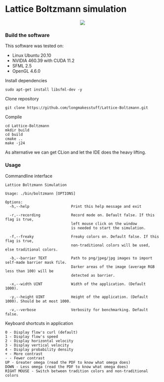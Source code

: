 # Lattice Boltzmann simulation

<div style="text-align:center"><img src="data/1.gif"/></div>

### Build the software

This software was tested on:
- Linux Ubuntu 20.10
- NVIDIA 460.39 with CUDA 11.2
- SFML 2.5
- OpenGL 4.6.0

Install dependencies 

```
sudo apt-get install libsfml-dev -y
```

Clone repository

```
git clone https://github.com/longmakesstuff/Lattice-Boltzmann.git
```

Compile

```
cd Lattice-Boltzmann
mkdir build
cd build
cmake ..
make -j24
```

As alternative we can get CLion and let the IDE does the heavy lifting.

### Usage

Commandline interface

```
Lattice Boltzmann Simulation

Usage: ./bin/boltzmann [OPTIONS]

Options:
  -h,--help                   Print this help message and exit
  
  -r,--recording              Record mode on. Default false. If this flag is true, 
                              left mouse click on the window 
                              is needed to start the simulation.
                              
  -f,--freaky                 Freaky colors on. Default false. If this flag is true, 
                              non-traditional colors will be used, else traditional colors.
                              
  -b,--barrier TEXT           Path to png/jpeg/jpg images to import self-made barrier mask file. 
                              Darker areas of the image (average RGB less than 100) will be 
                              detected as barrier.
                              
  -x,--width UINT             Width of the application. (Default 1000).
  
  -y,--height UINT            Height of the application. (Default 1000). Should be at most 1000.

  -v,--verbose                Verbosity for benchmarking. Default false.
```

Keyboard shortcuts in application

```
0 - Display flow's curl (default)
1 - Display flow's speed
2 - Display horizontal velocity
3 - Display vertical velocity
4 - Display probability density
+ - More contrast
- - Fewer contrast
UP - Greater omega (read the PDF to know what omega does)
DOWN - Less omega (read the PDF to know what omega does)
RIGHT MOUSE - Switch between tradition colors and non-traditional colors
```